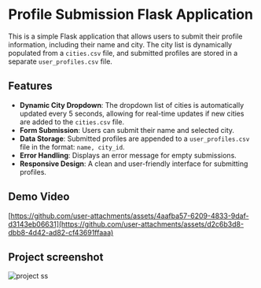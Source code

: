 # Profile Submission Flask Application

This is a simple Flask application that allows users to submit their profile information, including their name and city. The city list is dynamically populated from a `cities.csv` file, and submitted profiles are stored in a separate `user_profiles.csv` file.

## Features

- **Dynamic City Dropdown**: The dropdown list of cities is automatically updated every 5 seconds, allowing for real-time updates if new cities are added to the `cities.csv` file.
- **Form Submission**: Users can submit their name and selected city.
- **Data Storage**: Submitted profiles are appended to a `user_profiles.csv` file in the format: `name, city_id`.
- **Error Handling**: Displays an error message for empty submissions.
- **Responsive Design**: A clean and user-friendly interface for submitting profiles.

## Demo Video
[https://github.com/user-attachments/assets/4aafba57-6209-4833-9daf-d3143eb06631](https://github.com/user-attachments/assets/d2c6b3d8-dbb8-4d42-ad82-cf43691ffaaa)

## Project screenshot
![project ss](https://github.com/user-attachments/assets/e98fc6c7-f20b-49db-bd1f-e9d77cfbdab8)



